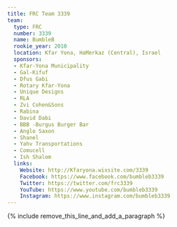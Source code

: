 ```yaml
---
title: FRC Team 3339
team:
  type: FRC
  number: 3339
  name: BumbleB
  rookie_year: 2010
  location: Kfar Yona, HaMerkaz (Central), Israel
  sponsors:
  - Kfar-Yona Municipality
  - Gal-Kifuf
  - Dfus Gabi
  - Rotary Kfar-Yona
  - Unique Designs
  - RLA
  - Zvi Cohen&Sons
  - Rabina
  - David Dabi
  - BBB -Burgus Burger Bar
  - Anglo Saxon
  - Shanel
  - Yahv Transportations
  - Comucell
  - Ish Shalom
  links:
    Website: http://Kfaryona.wixsite.com/3339
    Facebook: https://www.facebook.com/bumbleb3339
    Twitter: https://twitter.com/frc3339
    YouTube: https://www.youtube.com/bumbleb3339
    Instagram: https://www.instagram.com/bumbleb3339
---
```


{% include remove_this_line_and_add_a_paragraph %}
